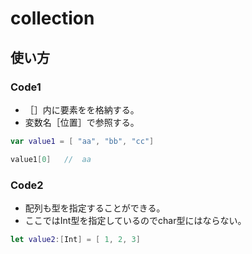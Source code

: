 # collection

## 使い方

### Code1

- ［］内に要素をを格納する。
- 変数名［位置］で参照する。

```swift
var value1 = [ "aa", "bb", "cc"]

value1[0]   //  aa
```

### Code2

- 配列も型を指定することができる。
- ここではInt型を指定しているのでchar型にはならない。

```swift
let value2:[Int] = [ 1, 2, 3]
```

